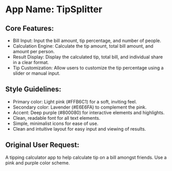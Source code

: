 # **App Name**: TipSplitter

## Core Features:

- Bill Input: Input the bill amount, tip percentage, and number of people.
- Calculation Engine: Calculate the tip amount, total bill amount, and amount per person.
- Result Display: Display the calculated tip, total bill, and individual share in a clear format.
- Tip Customization: Allow users to customize the tip percentage using a slider or manual input.

## Style Guidelines:

- Primary color: Light pink (#FFB6C1) for a soft, inviting feel.
- Secondary color: Lavender (#E6E6FA) to complement the pink.
- Accent: Deep purple (#800080) for interactive elements and highlights.
- Clean, readable font for all text elements.
- Simple, minimalist icons for ease of use.
- Clean and intuitive layout for easy input and viewing of results.

## Original User Request:
A tipping calculator app to help calculate tip on a bill amongst friends. Use a pink and purple color scheme.
  